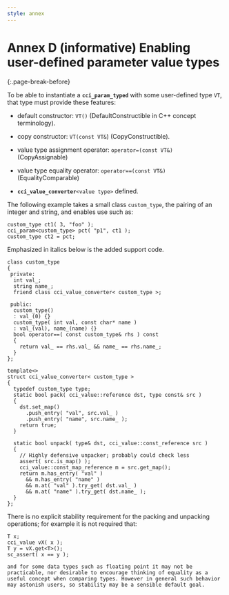 ```yaml
---
style: annex
---
```


# Annex D **(informative)** Enabling user-defined parameter value types
{:.page-break-before}

To be able to instantiate a **`cci_param_typed`** with some user-defined type `VT`, that type must provide these features:

 - default constructor: `VT()` (DefaultConstructible in C++ concept terminology).

 - copy constructor: `VT(const VT&`) (CopyConstructible).

 - value type assignment operator: `operator=(const VT&)` (CopyAssignable)

 - value type equality operator: `operator==(const VT&)` (EqualityComparable)

 - **`cci_value_converter`**`<value type>` defined.

The following example takes a small class `custom_type`, the pairing of an integer and string, and enables use such as:

```
custom_type ct1( 3, "foo" );
cci_param<custom_type> pct( "p1", ct1 );
custom_type ct2 = pct;
```

Emphasized in italics below is the added support code.

```
class custom_type
{
 private:
  int val_;
  string name_;
  friend class cci_value_converter< custom_type >;

 public:
  custom_type()
  : val_(0) {}
  custom_type( int val, const char* name )
  : val_(val), name_(name) {}
  bool operator==( const custom_type& rhs ) const
  {
    return val_ == rhs.val_ && name_ == rhs.name_;
  }
};

template<>
struct cci_value_converter< custom_type >
{
  typedef custom_type type;
  static bool pack( cci_value::reference dst, type const& src )
  {
    dst.set_map()
      .push_entry( "val", src.val_ )
      .push_entry( "name", src.name_ );
    return true;
  }

  static bool unpack( type& dst, cci_value::const_reference src )
  {
    // Highly defensive unpacker; probably could check less
    assert( src.is_map() );
    cci_value::const_map_reference m = src.get_map();
    return m.has_entry( "val" )
      && m.has_entry( "name" )
      && m.at( "val" ).try_get( dst.val_ )
      && m.at( "name" ).try_get( dst.name_ );
  }
};
```

There is no explicit stability requirement for the packing and unpacking operations; for example it is not required that:

```
T x;
cci_value vX( x );
T y = vX.get<T>();
sc_assert( x == y );

and for some data types such as floating point it may not be practicable, nor desirable to encourage thinking of equality as a
useful concept when comparing types. However in general such behavior may astonish users, so stability may be a sensible default goal.
